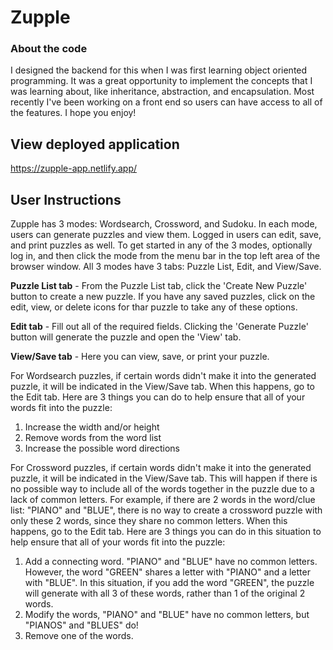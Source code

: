# Zupple
### About the code
I designed the backend for this when I was first learning object oriented programming. It was a great opportunity to implement the concepts that I was learning about, like inheritance, abstraction, and encapsulation. Most recently I've been working on a front end so users can have access to all of the features. I hope you enjoy!

## View deployed application
https://zupple-app.netlify.app/

## User Instructions
Zupple has 3 modes: Wordsearch, Crossword, and Sudoku. In each mode, users can generate puzzles and view them. Logged in users can edit, save, and print puzzles as well. To get started in any of the 3 modes, optionally log in, and then click the mode from the menu bar in the top left area of the browser window. All 3 modes have 3 tabs: Puzzle List, Edit, and View/Save.

**Puzzle List tab** - From the Puzzle List tab, click the 'Create New Puzzle' button to create a new puzzle. If you have any saved puzzles, click on the edit, view, or delete icons for thar puzzle to take any of these options.

**Edit tab** - Fill out all of the required fields. Clicking the 'Generate Puzzle' button will generate the puzzle and open the 'View' tab.

**View/Save tab** - Here you can view, save, or print your puzzle. 

For Wordsearch puzzles, if certain words didn't make it into the generated puzzle, it will be indicated in the View/Save tab. When this happens, go to the Edit tab. Here are 3 things you can do to help ensure that all of your words fit into the puzzle:
1. Increase the width and/or height
2. Remove words from the word list
3. Increase the possible word directions

For Crossword puzzles, if certain words didn't make it into the generated puzzle, it will be indicated in the View/Save tab. This will happen if there is no possible way to include all of the words together in the puzzle due to a lack of common letters. For example, if there are 2 words in the word/clue list: "PIANO" and "BLUE", there is no way to create a crossword puzzle with only these 2 words, since they share no common letters. When this happens, go to the Edit tab. Here are 3 things you can do in this situation to help ensure that all of your words fit into the puzzle:
1. Add a connecting word. "PIANO" and "BLUE" have no common letters. However, the word "GREEN" shares a letter with "PIANO" and a letter with "BLUE". In this situation, if you add the word "GREEN", the puzzle will generate with all 3 of these words, rather than 1 of the original 2 words.
2. Modify the words, "PIANO" and "BLUE" have no common letters, but "PIANOS" and "BLUES" do!
3. Remove one of the words.
